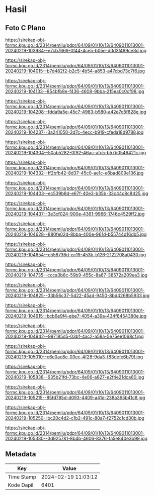 # Hasil

## Foto C Plano

https://sirekap-obj-formc.kpu.go.id/2314/pemilu/pdpr/64/09/01/10/13/6409011013001-20240219-103934--e7cb7669-0f44-4ce5-b05e-d0d3f489ce3d.jpg

https://sirekap-obj-formc.kpu.go.id/2314/pemilu/pdpr/64/09/01/10/13/6409011013001-20240219-104015--b7d482f2-b2c5-4b54-a853-a47cbd73c7f6.jpg

https://sirekap-obj-formc.kpu.go.id/2314/pemilu/pdpr/64/09/01/10/13/6409011013001-20240219-104133--854bfb8e-f436-4608-9bba-215ea0c0cf98.jpg

https://sirekap-obj-formc.kpu.go.id/2314/pemilu/pdpr/64/09/01/10/13/6409011013001-20240219-104208--fdda9a5e-45c7-4983-b580-a42e7d5f828e.jpg

https://sirekap-obj-formc.kpu.go.id/2314/pemilu/pdpr/64/09/01/10/13/6409011013001-20240219-104237--3a241050-2d7c-4ecc-b919-cfeda18d9788.jpg

https://sirekap-obj-formc.kpu.go.id/2314/pemilu/pdpr/64/09/01/10/13/6409011013001-20240219-104304--50ab5282-0f92-46ac-afc5-b57b0546421c.jpg

https://sirekap-obj-formc.kpu.go.id/2314/pemilu/pdpr/64/09/01/10/13/6409011013001-20240219-104332--ff2bfb42-8d37-45c0-ae1c-e6bad809e136.jpg

https://sirekap-obj-formc.kpu.go.id/2314/pemilu/pdpr/64/09/01/10/13/6409011013001-20240219-104403--ec539b8d-e67f-40e3-b35b-33c44c8c8425.jpg

https://sirekap-obj-formc.kpu.go.id/2314/pemilu/pdpr/64/09/01/10/13/6409011013001-20240219-104437--3e3cf024-900e-4361-9966-1746c4529ff2.jpg

https://sirekap-obj-formc.kpu.go.id/2314/pemilu/pdpr/64/09/01/10/13/6409011013001-20240219-104628--880fe02d-8bba-400e-961d-b55744d16db5.jpg

https://sirekap-obj-formc.kpu.go.id/2314/pemilu/pdpr/64/09/01/10/13/6409011013001-20240219-104654--c558736d-ec19-453b-b126-2122708a0430.jpg

https://sirekap-obj-formc.kpu.go.id/2314/pemilu/pdpr/64/09/01/10/13/6409011013001-20240219-104735--ccca3b8c-59b9-455c-8a67-38572a209ea3.jpg

https://sirekap-obj-formc.kpu.go.id/2314/pemilu/pdpr/64/09/01/10/13/6409011013001-20240219-104825--33b56c37-5d22-45ad-9450-8bd4268b5933.jpg

https://sirekap-obj-formc.kpu.go.id/2314/pemilu/pdpr/64/09/01/10/13/6409011013001-20240219-104915--bcb6e9f4-ebe7-4054-a39a-434f8454380e.jpg

https://sirekap-obj-formc.kpu.go.id/2314/pemilu/pdpr/64/09/01/10/13/6409011013001-20240219-104942--997185d5-03bf-4ac2-a58a-5e75ee1068cf.jpg

https://sirekap-obj-formc.kpu.go.id/2314/pemilu/pdpr/64/09/01/10/13/6409011013001-20240219-105010--c6e0ac8e-03ec-4f28-9da3-f83defc6b79f.jpg

https://sirekap-obj-formc.kpu.go.id/2314/pemilu/pdpr/64/09/01/10/13/6409011013001-20240219-105838--635b21fd-73bc-4e06-a627-e2f4e21dca60.jpg

https://sirekap-obj-formc.kpu.go.id/2314/pemilu/pdpr/64/09/01/10/13/6409011013001-20240219-105215--85fd785d-d093-4409-a41d-238a365b41c8.jpg

https://sirekap-obj-formc.kpu.go.id/2314/pemilu/pdpr/64/09/01/10/13/6409011013001-20240219-105250--bc20c4d2-c1b2-491c-80a7-f2752c1cd30b.jpg

https://sirekap-obj-formc.kpu.go.id/2314/pemilu/pdpr/64/09/01/10/13/6409011013001-20240219-105330--3d925781-8b4b-4606-8376-fa5e840e3b99.jpg


## Metadata

| Key        | Value               |
| ---------- | ------------------- |
| Time Stamp | 2024-02-19 11:03:12 |
| Kode Dapil | 6401                |




